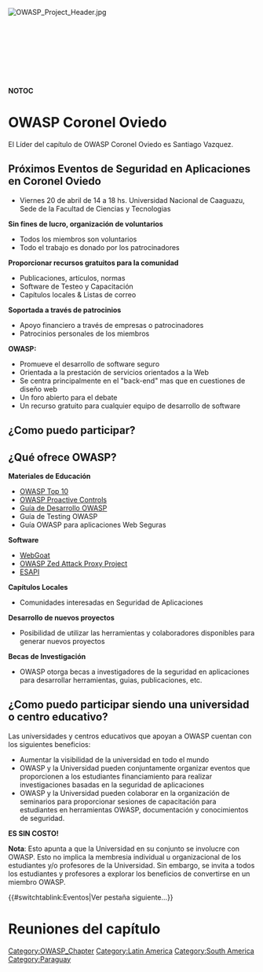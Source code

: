 <div style="width:100%;height:160px;border:0,margin:0;overflow: hidden;">

![OWASP_Project_Header.jpg](OWASP_Project_Header.jpg
"OWASP_Project_Header.jpg")

</div>

__NOTOC__

# OWASP Coronel Oviedo

El Líder del capítulo de OWASP Coronel Oviedo es Santiago Vazquez.

## Próximos Eventos de Seguridad en Aplicaciones en Coronel Oviedo

  - Viernes 20 de abril de 14 a 18 hs. Universidad Nacional de Caaguazu,
    Sede de la Facultad de Ciencias y Tecnologias

**Sin fines de lucro, organización de voluntarios**

  - Todos los miembros son voluntarios
  - Todo el trabajo es donado por los patrocinadores

**Proporcionar recursos gratuitos para la comunidad**

  - Publicaciones, artículos, normas
  - Software de Testeo y Capacitación
  - Capítulos locales & Listas de correo

**Soportada a través de patrocinios**

  - Apoyo financiero a través de empresas o patrocinadores
  - Patrocinios personales de los miembros

**OWASP:**

  - Promueve el desarrollo de software seguro
  - Orientada a la prestación de servicios orientados a la Web
  - Se centra principalmente en el "back-end" mas que en cuestiones de
    diseño web
  - Un foro abierto para el debate
  - Un recurso gratuito para cualquier equipo de desarrollo de software



## ¿Como puedo participar?

## ¿Qué ofrece OWASP?

**Materiales de Educación**

  - [OWASP Top 10](Top_10_2013 "wikilink")
  - [OWASP Proactive
    Controls](Media:OWASP_Proactive_Controls_v1.pdf "wikilink")
  - [Guía de Desarrollo OWASP](OWASP_Guide_Project "wikilink")
  - Guía de Testing OWASP
  - Guía OWASP para aplicaciones Web Seguras

**Software**

  - [WebGoat](WebGoat "wikilink")
  - [OWASP Zed Attack Proxy
    Project](OWASP_Zed_Attack_Proxy_Project "wikilink")
  - [ESAPI](ESAPI "wikilink")

**Capítulos Locales**

  - Comunidades interesadas en Seguridad de Aplicaciones

**Desarrollo de nuevos proyectos**

  - Posibilidad de utilizar las herramientas y colaboradores disponibles
    para generar nuevos proyectos

**Becas de Investigación**

  - OWASP otorga becas a investigadores de la seguridad en aplicaciones
    para desarrollar herramientas, guias, publicaciones, etc.

## ¿Como puedo participar siendo una universidad o centro educativo?

Las universidades y centros educativos que apoyan a OWASP cuentan con
los siguientes beneficios:

  - Aumentar la visibilidad de la universidad en todo el mundo
  - OWASP y la Universidad pueden conjuntamente organizar eventos que
    proporcionen a los estudiantes financiamiento para realizar
    investigaciones basadas en la seguridad de aplicaciones
  - OWASP y la Universidad pueden colaborar en la organización de
    seminarios para proporcionar sesiones de capacitación para
    estudiantes en herramientas OWASP, documentación y conocimientos de
    seguridad.

**ES SIN COSTO\!**

**Nota**: Esto apunta a que la Universidad en su conjunto se involucre
con OWASP. Esto no implica la membresia individual u organizacional de
los estudiantes y/o profesores de la Universidad. Sin embargo, se invita
a todos los estudiantes y profesores a explorar los beneficios de
convertirse en un miembro OWASP.

{{\#switchtablink:Eventos|Ver pestaña siguiente...}}

# Reuniones del capítulo

<headertabs />

[Category:OWASP_Chapter](Category:OWASP_Chapter "wikilink")
[Category:Latin America](Category:Latin_America "wikilink")
[Category:South America](Category:South_America "wikilink")
[Category:Paraguay](Category:Paraguay "wikilink")